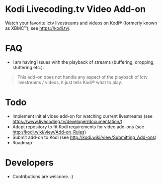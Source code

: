 # Kodi Livecoding.tv Video Add-on

Watch your favorite lctv livestreams and videos on Kodi® (formerly known as XBMC™), see https://kodi.tv/.


# FAQ

* I am having issues with the playback of streams (buffering, dropping, stuttering etc.).

> This add-on does not handle any aspect of the playback of lctv livestreams / videos, it just tells Kodi® what to play.

# Todo

* Implement initial video add-on for watching current livestreams (see https://www.livecoding.tv/developer/documentation/)
* Adapt repository to fit Kodi requirements for video add-ons (see http://kodi.wiki/view/Add-on_Rules)
* Submit add-on to Kodi (see http://kodi.wiki/view/Submitting_Add-ons)
* Roadmap


# Developers

* Contributions are welcome. :)

